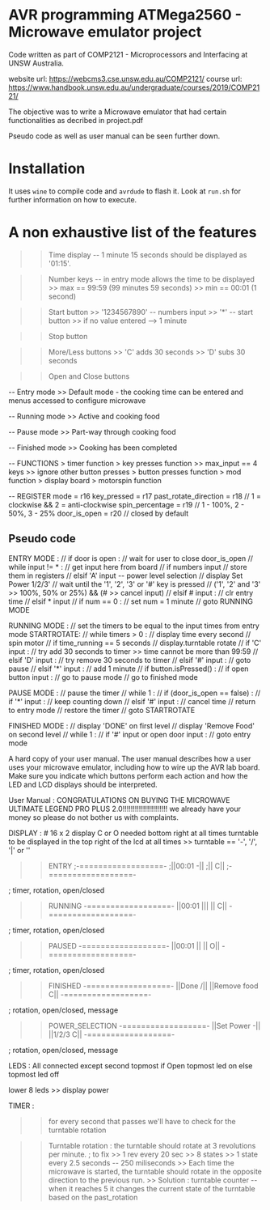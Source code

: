 # AVR programming ATMega2560 - Microwave emulator project

Code written as part of COMP2121 - Microprocessors and Interfacing at UNSW Australia.

website url: https://webcms3.cse.unsw.edu.au/COMP2121/
course url: https://www.handbook.unsw.edu.au/undergraduate/courses/2019/COMP2121/

The objective was to write a Microwave emulator that had certain functionalities as decribed in project.pdf

Pseudo code as well as user manual can be seen further down.

# Installation

It uses `wine` to compile code and `avrdude` to flash it. Look at `run.sh` for further information on how to execute.

# A non exhaustive list of the features

>> Time display
    -- 1 minute 15 seconds should be displayed as '01:15'.

>> Number keys
    -- in entry mode allows the time to be displayed
        >> max == 99:59 (99 minutes 59 seconds)
        >> min == 00:01 (1 second)

>> Start button
    >> '1234567890' -- numbers input
    >> '*' -- start button
        >> if no value entered --> 1 minute

>> Stop button


>> More/Less buttons
    >> 'C' adds 30 seconds
    >> 'D' subs 30 seconds

>> Open and Close buttons
    

-- Entry mode 
    >> Default mode - the cooking time can be entered and menus accessed to configure microwave

-- Running mode
    >> Active and cooking food

-- Pause mode
    >> Part-way through cooking food

-- Finished mode
    >> Cooking has been completed

-- FUNCTIONS
    > timer function
    > key presses function
        >> max_input == 4 keys
            >> ignore other button presses
    > button presses function
    > mod function
    > display board
    > motorspin function

-- REGISTER
    mode = r16
    key_pressed = r17
    past_rotate_direction = r18 // 1 = clockwise && 2 = anti-clockwise
    spin_percentage = r19 // 1 - 100%, 2 - 50%, 3 - 25%
    door_is_open = r20 // closed by default

## Pseudo code

ENTRY MODE :
    // if door is open :
        // wait for user to close door_is_open
    // while input != * :
        // get input here from board
        // if numbers input 
            // store them in registers
        // elsif 'A' input -- power level selection
            // display Set Power 1/2/3'
            // wait until the '1', '2', '3' or '#' key is pressed
                // ('1', '2' and '3' >>  100%, 50% or 25%) && (# >> cancel input)
        // elsif # input :
            // clr entry time
        // elsif * input
            // if num == 0 :
                // set num = 1 minute
            // goto RUNNING MODE

RUNNING MODE :
    // set the timers to be equal to the input times from entry mode
    STARTROTATE:
    // while timers > 0 :
        // display time every second
        // spin motor
        // if time_running == 5 seconds
            // display.turntable rotate
        // if 'C' input :
            // try add 30 seconds to timer >> time cannot be more than 99:59
        // elsif 'D' input :
            // try remove 30 seconds to timer 
        // elsif '#' input :
            // goto pause
        // elsif '*' input :
            // add 1 minute
        // if button.isPressed() :
            // if open button input :
                // go to pause mode
    // go to finished mode


PAUSE MODE :
    // pause the timer
    // while 1 :
        // if (door_is_open == false) :
            // if '*' input :
                // keep counting down
            // elsif '#' input :
                // cancel time
                // return to entry mode
    // restore the timer
    // goto STARTROTATE

FINISHED MODE :
    // display 'DONE' on first level
    // display 'Remove Food' on second level
    // while 1 :
        // if '#' input or open door input :
            // goto entry mode



A hard copy of your user manual. The user manual describes how a user uses your
microwave emulator, including how to wire up the AVR lab board. Make sure you indicate
which buttons perform each action and how the LED and LCD displays should be interpreted.

User Manual :
CONGRATULATIONS ON BUYING THE MICROWAVE ULTIMATE LEGEND PRO PLUS 2.0!!!!!!!!!!!!!!!!!!!!!!
we already have your money so please do not bother us with complaints.


DISPLAY : # 16 x 2 display
C or O needed bottom right at all times
turntable to be displayed in the top right of the lcd at all times >> turntable ==  '-', '/', '|' or '\' 

>> ENTRY
;-==================-
;||00:01          -||
;||               C||
;-==================-

; timer, rotation, open/closed

>> RUNNING
-==================-
||00:01          |||
||               C||
-==================-

; timer, rotation, open/closed

>> PAUSED
-==================-
||00:01          \||
||               O||
-==================-

; timer, rotation, open/closed

>> FINISHED
-==================-
||Done           /||
||Remove food    C||
-==================-

; rotation, open/closed, message

>> POWER_SELECTION
-==================-
||Set Power      -||
||1/2/3          C||
-==================-

; rotation, open/closed, message


LEDS : All connected except second topmost
if Open
    topmost led on
else 
    topmost led off

lower 8 leds >> display power

TIMER :
>> for every second that passes we'll have to check for the turntable rotation

>> Turntable rotation :  the turntable should rotate at 3 revolutions per minute. ; to fix
        >> 1 rev every 20 sec
            >> 8 states >> 1 state every 2.5 seconds -- 250 miliseconds
    >> Each time the microwave is started, the turntable should rotate in the opposite direction to the previous run.
    >> Solution : turntable counter -- when it reaches 5 it changes the current state of the turntable based on the past_rotation


